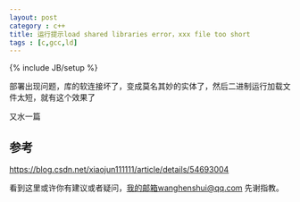 ```yaml
---
layout: post
category : c++
title: 运行提示load shared libraries error，xxx file too short
tags : [c,gcc,ld]
---
```

{% include JB/setup %}

部署出现问题，库的软连接坏了，变成莫名其妙的实体了，然后二进制运行加载文件太短，就有这个效果了

又水一篇

## 参考

https://blog.csdn.net/xiaojun111111/article/details/54693004

看到这里或许你有建议或者疑问，我的邮箱wanghenshui@qq.com 先谢指教。